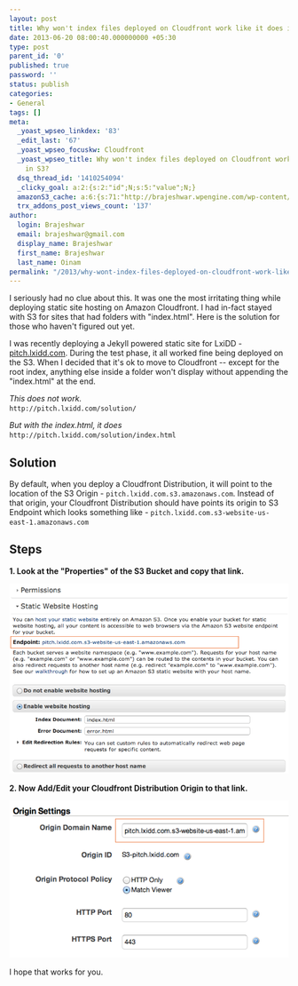 ```yaml
---
layout: post
title: Why won't index files deployed on Cloudfront work like it does in S3?
date: 2013-06-20 08:00:40.000000000 +05:30
type: post
parent_id: '0'
published: true
password: ''
status: publish
categories:
- General
tags: []
meta:
  _yoast_wpseo_linkdex: '83'
  _edit_last: '67'
  _yoast_wpseo_focuskw: Cloudfront
  _yoast_wpseo_title: Why won't index files deployed on Cloudfront work like it does
    in S3?
  dsq_thread_id: '1410254094'
  _clicky_goal: a:2:{s:2:"id";N;s:5:"value";N;}
  amazonS3_cache: a:6:{s:71:"http://brajeshwar.wpengine.com/wp-content/uploads/s3-static-hosting.png";i:6711;s:68:"http://media.brajeshwar.com/wp-content/uploads/s3-static-hosting.png";i:6711;s:74:"http://brajeshwar.wpengine.com/wp-content/uploads/cloudfront-s3-origin.png";i:6710;s:71:"http://media.brajeshwar.com/wp-content/uploads/cloudfront-s3-origin.png";i:6710;s:69:"https://media.brajeshwar.com/wp-content/uploads/s3-static-hosting.png";i:6711;s:72:"https://media.brajeshwar.com/wp-content/uploads/cloudfront-s3-origin.png";i:6710;}
  trx_addons_post_views_count: '137'
author:
  login: Brajeshwar
  email: brajeshwar@gmail.com
  display_name: Brajeshwar
  first_name: Brajeshwar
  last_name: Oinam
permalink: "/2013/why-wont-index-files-deployed-on-cloudfront-work-like-it-does-in-s3/"
---
```

<p>I seriously had no clue about this. It was one the most irritating thing while deploying static site hosting on Amazon Cloudfront. I had in-fact stayed with S3 for sites that had folders with "index.html". Here is the solution for those who haven't figured out yet.</p>
<p>I was recently deploying a Jekyll powered static site for LxiDD - <a href="//pitch.lxidd.com/">pitch.lxidd.com</a>. During the test phase, it all worked fine being deployed on the S3. When I decided that it's ok to move to Cloudfront -- except for the root index, anything else inside a folder won't display without appending the "index.html" at the end.</p>

<p><em>This does not work.</em><br />
<code>http://pitch.lxidd.com/solution/</code></p>
<p><em>But with the index.html, it does</em><br />
<code>http://pitch.lxidd.com/solution/index.html</code></p>
<h2>Solution</h2>
<p>By default, when you deploy a Cloudfront Distribution, it will point to the location of the S3 Origin - <code>pitch.lxidd.com.s3.amazonaws.com</code>. Instead of that origin, your Cloudfront Distribution should have points its origin to S3 Endpoint which looks something like - <code>pitch.lxidd.com.s3-website-us-east-1.amazonaws.com</code></p>
<h2>Steps</h2>
<p><strong>1. Look at the "Properties" of the S3 Bucket and copy that link.</strong></p>
<p><img src="/static/2013/06/s3-static-hosting.png" alt="s3-static-hosting" class="alignnone size-full wp-image-6711" /></p>
<p><strong>2. Now Add/Edit your Cloudfront Distribution Origin to that link.</strong></p>
<p><img src="/static/2013/06/cloudfront-s3-origin.png" alt="cloudfront-s3-origin" class="alignnone size-full wp-image-6710" /></p>
<p>I hope that works for you.</p>

